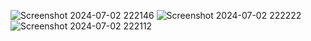 ![Screenshot 2024-07-02 222146](https://github.com/chamindu2001/Hidden-Treasure-Game/assets/127916715/0a07149b-f0c8-488c-8d78-3a44ad358caf)
![Screenshot 2024-07-02 222222](https://github.com/chamindu2001/Hidden-Treasure-Game/assets/127916715/4e1193fc-db98-4229-acc1-04117388893b)
![Screenshot 2024-07-02 222112](https://github.com/chamindu2001/Hidden-Treasure-Game/assets/127916715/fff844f0-b555-427f-a20e-8788a41d7d35)

